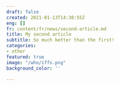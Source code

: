 ```yaml
---
draft: false
created: 2021-01-13T14:38:55Z
eng: []
fr: content/fr/news/second-article.md
title: My second article
subtitle: So much better than the first!
categories:
- other
featured: true
image: "/who/iffs.png"
background_color: ''

---
```

